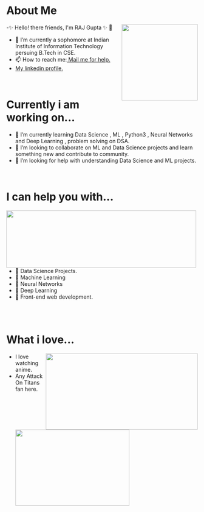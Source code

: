  <h1> About Me</h1>
 <p title=About Me>
-✨ Hello! there friends, I'm RAJ Gupta ✨ 👋 
<img align="right" width="200" height="200" src="https://media.giphy.com/media/4FQMuOKR6zQRO/giphy.gif">     
 <ul>
<li>🔭 I’m currently a sophomore at Indian Institute of Information Technology persuing B.Tech in CSE. </li>
<li> 📫 How to reach me:<a href="rajmanmauji@gmail.com"> Mail me for help. </a></li>
 <li> <a href="https://www.linkedin.com/in/raj-gupta-8a2a95194"> My linkedin profile. </a></li>
 </ul> </p> 
 
 <br>
 <h1> Currently i am working on...</h1>
        <p title= What i love?>
 <ul>
<li>  🌱 I’m currently learning Data Science , ML , Python3 , Neural Networks and Deep Learning , problem solving on DSA. </li> 
<li> 👯 I’m looking to collaborate on ML and Data Science projects and learn something new and contribute to community. </li> 
<li>  🤔 I’m looking for help with understanding Data Science and  ML projects.</li>  
 </ul>
 </p>
 
 <br>
   <h1> I can help you with...</h1>
  <p title=I can help you with...>
 <img align="left" width="500" height="150" src="https://media.giphy.com/media/l4pTsNgkamxfk2ZLq/giphy.gif">
 <ul>
 <li>  💬 Data Science Projects.</li>
  <li>  💬 Machine Learning</li>
  <li>  💬 Neural Networks</li>
  <li>  💬 Deep Learning</li>
 <li> 💬 Front-end web development.</li>
  </ul>
</p>
<br>  <br>  
  <h1> What i love...</h1>
  <p title=What i love?>
  <ul>
 <img align="right" width="400" height="200" src="https://media.giphy.com/media/zwPRprvrP4Lm0/giphy.gif" >
  <img align="left" width="300" height="200" src="https://media.giphy.com/media/4ilFRqgbzbx4c/giphy.gif" >
  <li> I love watching anime. </li>
  <li>  Any Attack On Titans fan here.</li>
</ul>
</p>
 


